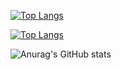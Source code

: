 
[![Top Langs](https://github-readme-stats.vercel.app/api/top-langs/?username=missaelcv)](https://github.com/missaelcv/github-readme-stats)

[![Top Langs](https://github-readme-stats.vercel.app/api/top-langs/?username=missaelcv&show_icons=true&theme=merko)](https://github.com/missaelcv/github-readme-stats)

![Anurag's GitHub stats](https://github-readme-stats.vercel.app/api?username=anuraghazra&show_icons=true&theme=merko)





